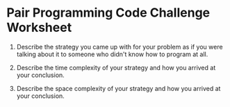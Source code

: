 # Pair Programming Code Challenge Worksheet

1. Describe the strategy you came up with for your problem as if you were talking about it to someone who didn't know how to program at all.

2. Describe the time complexity of your strategy and how you arrived at your conclusion.

3. Describe the space complexity of your strategy and how you arrived at your conclusion.
